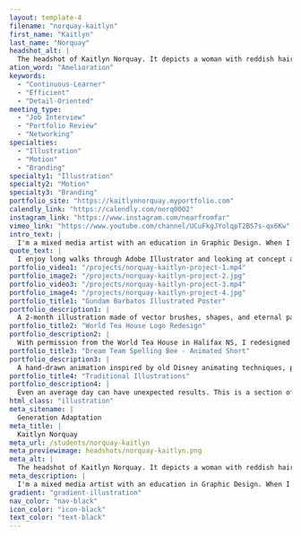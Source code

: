 ```yaml
---
layout: template-4
filename: "norquay-kaitlyn"
first_name: "Kaitlyn"
last_name: "Norquay"
headshot_alt: |
  The headshot of Kaitlyn Norquay. It depicts a woman with reddish hair smiling. She is wearing a dotted dark shirt and glasses.
ation_word: "Amelioration"
keywords:
  - "Continuous-Learner"
  - "Efficient"
  - "Detail-Oriented"
meeting_type:
  - "Job Interview"
  - "Portfolio Review"
  - "Networking"
specialties:
  - "Illustration"
  - "Motion"
  - "Branding"
specialty1: "Illustration"
specialty2: "Motion"
specialty3: "Branding"
portfolio_site: "https://kaitlynnorquay.myportfolio.com"
calendly_link: "https://calendly.com/norq0002"
instagram_link: "https://www.instagram.com/nearfromfar"
vimeo_link: "https://www.youtube.com/channel/UCuFkgJYolqpT2BS7s-qx6Kw"
intro_text: |
  I'm a mixed media artist with an education in Graphic Design. When I'm not working on projects, you can usually find me watching documentaries or feeding my fish.
quote_text: |
  I enjoy long walks through Adobe Illustrator and looking at concept art for video games.
portfolio_video1: "/projects/norquay-kaitlyn-project-1.mp4"
portfolio_image2: "/projects/norquay-kaitlyn-project-2.jpg"
portfolio_video3: "/projects/norquay-kaitlyn-project-3.mp4"
portfolio_image4: "/projects/norquay-kaitlyn-project-4.jpg"
portfolio_title1: "Gundam Barbatos Illustrated Poster"
portfolio_description1: |
  A 2-month illustration made of vector brushes, shapes, and eternal patience. This piece went through many versions, but the final product was worth it! The full sized piece and how it was made is available on my website.
portfolio_title2: "World Tea House Logo Redesign"
portfolio_description2: |
  With permission from the World Tea House in Halifax NS, I redesigned their logo as the center of a branding project. Using company branding practices, this new logo was created to better represent the shops business ethics.
portfolio_title3: "Dream Team Spelling Bee - Animated Short"
portfolio_description3: |
  A hand-drawn animation inspired by old Disney animating techniques, paying homage to some of my favourite content creators. This was a very fun project and I plan on doing more like this in the future!
portfolio_title4: "Traditional Illustrations"
portfolio_description4: |
  Even an average day can have unexpected results. This is a section of two receipt paper murals I created while on break as a cashier, and despite its odd beginnings it's one of my favourite illustrations. The full mural is available on my portfolio website.
html_class: "illustration"
meta_sitename: |
  Generation Adaptation
meta_title: |
  Kaitlyn Norquay
meta_url: /students/norquay-kaitlyn
meta_previewimage: headshots/norquay-kaitlyn.png
meta_alt: |
  The headshot of Kaitlyn Norquay. It depicts a woman with reddish hair smiling. She is wearing a dotted dark shirt and glasses.
meta_description: |
  I'm a mixed media artist with an education in Graphic Design. When I'm not working on projects, you can usually find me watching documentaries or feeding my fish.
gradient: "gradient-illustration"
nav_color: "nav-black"
icon_color: "icon-black"
text_color: "text-black"
---
```

